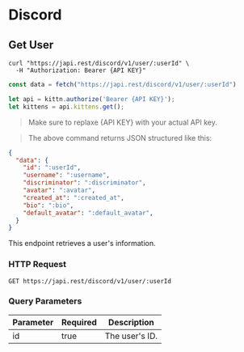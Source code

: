 # Discord

## Get User

```shell
curl "https://japi.rest/discord/v1/user/:userId" \
  -H "Authorization: Bearer {API KEY}"
```

```javascript
const data = fetch("https://japi.rest/discord/v1/user/:userId")

let api = kittn.authorize('Bearer {API KEY}');
let kittens = api.kittens.get();
```

> Make sure to replaxe {API KEY} with your actual API key.

> The above command returns JSON structured like this:

```json
{
  "data": {
    "id": ":userId",
    "username": ":username",
    "discriminator": ":discriminator",
    "avatar": ":avatar",
    "created_at": ":created_at",
    "bio": ":bio",
    "default_avatar": ":default_avatar",
  }
}
```

This endpoint retrieves a user's information.

### HTTP Request

`GET https://japi.rest/discord/v1/user/:userId`

### Query Parameters

Parameter | Required | Description
--------- | ------- | -----------
id | true | The user's ID.
